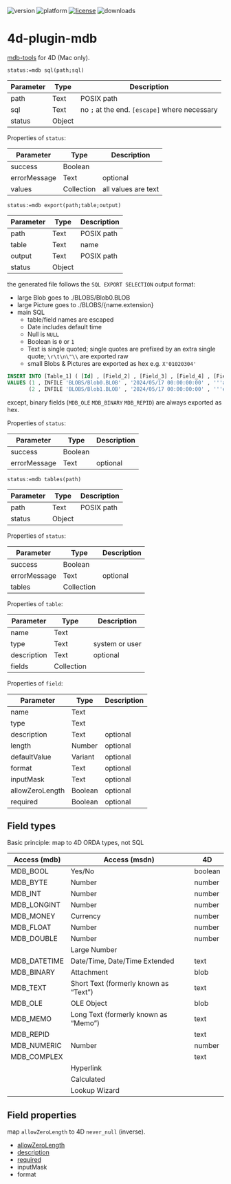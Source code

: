 ![version](https://img.shields.io/badge/version-20%2B-E23089)
![platform](https://img.shields.io/static/v1?label=platform&message=mac-intel%20|%20mac-arm&color=blue)
[![license](https://img.shields.io/github/license/miyako/4d-plugin-mdb)](LICENSE)
![downloads](https://img.shields.io/github/downloads/miyako/4d-plugin-mdb/total)

# 4d-plugin-mdb
[mdb-tools](https://mdbtools.github.io) for 4D (Mac only).

```4d
status:=mdb sql(path;sql)
```

Parameter|Type|Description
------------|------------|----
path|Text|POSIX path
sql|Text|no `;` at the end. `[escape]` where necessary
status|Object|

Properties of ``status``:

Parameter|Type|Description
------------|------------|----
success|Boolean|
errorMessage|Text|optional
values|Collection|all values are text

```4d
status:=mdb export(path;table;output)
```

Parameter|Type|Description
------------|------------|----
path|Text|POSIX path
table|Text|name
output|Text|POSIX path
status|Object|

the generated file follows the `SQL EXPORT SELECTION` output format:

* large Blob goes to ./BLOBS/Blob0.BLOB
* large Picture goes to ./BLOBS/{name.extension}
* main SQL
  * table/field names are escaped
  * Date includes default time
  * Null is `NULL`
  * Boolean is `0` or `1`
  * Text is single quoted; single quotes are prefixed by an extra single quote; `\r\t\n\"\\` are exported raw
  * small Blobs & Pictures are exported as hex e.g. `X'01020304'`

```sql
INSERT INTO [Table_1] ( [Id] , [Field_2] , [Field_3] , [Field_4] , [Field_5] )
VALUES (1 , INFILE 'BLOBS/Blob0.BLOB' , '2024/05/17 00:00:00:00' , '''abcd', INFILE 'BLOBS/Pic0.tif'),
       (2 , INFILE 'BLOBS/Blob1.BLOB' , '2024/05/17 00:00:00:00' , '''efgh', X'54435034080000000000');
```

except, binary fields (`MDB_OLE` `MDB_BINARY` `MDB_REPID`) are always exported as hex.

Properties of ``status``:

Parameter|Type|Description
------------|------------|----
success|Boolean|
errorMessage|Text|optional

```4d
status:=mdb tables(path)
```

Parameter|Type|Description
------------|------------|----
path|Text|POSIX path
status|Object|

Properties of ``status``:

Parameter|Type|Description
------------|------------|----
success|Boolean|
errorMessage|Text|optional
tables|Collection|

Properties of ``table``:

Parameter|Type|Description
------------|------------|----
name|Text|
type|Text|system or user
description|Text|optional
fields|Collection|

Properties of ``field``:

Parameter|Type|Description
------------|------------|----
name|Text|
type|Text|
description|Text|optional
length|Number|optional
defaultValue|Variant|optional
format|Text|optional
inputMask|Text|optional
allowZeroLength|Boolean|optional
required|Boolean|optional














## Field types

Basic principle: map to 4D ORDA types, not SQL

|Access (mdb)|Access (msdn)|4D|
|-|-|-|
|MDB_BOOL|Yes/No|boolean|
|MDB_BYTE|Number|number|
|MDB_INT|Number|number|
|MDB_LONGINT|Number|number|
|MDB_MONEY|Currency|number|
|MDB_FLOAT|Number|number|
|MDB_DOUBLE|Number|number|
||Large Number||
|MDB_DATETIME|Date/Time, Date/Time Extended|text|
|MDB_BINARY|Attachment|blob|
|MDB_TEXT|Short Text (formerly known as “Text”)|text|
|MDB_OLE|OLE Object|blob|
|MDB_MEMO|Long Text (formerly known as “Memo”)|text|
|MDB_REPID||text|
|MDB_NUMERIC|Number|number|
|MDB_COMPLEX||text|
||Hyperlink||
||Calculated||
||Lookup Wizard||

## Field properties

map `allowZeroLength` to 4D `never_null` (inverse).

* [allowZeroLength](https://learn.microsoft.com/en-us/office/vba/access/concepts/miscellaneous/allowzerolength-property)
* [description](https://learn.microsoft.com/en-us/office/vba/access/concepts/miscellaneous/description-property-access)
* [required](https://learn.microsoft.com/en-us/office/vba/access/concepts/miscellaneous/required-property-access)
* inputMask
* format
